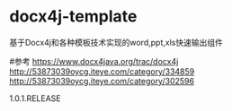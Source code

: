 # docx4j-template
基于Docx4j和各种模板技术实现的word,ppt,xls快速输出组件


#参考
https://www.docx4java.org/trac/docx4j
http://53873039oycg.iteye.com/category/334859
http://53873039oycg.iteye.com/category/302596

1.0.1.RELEASE